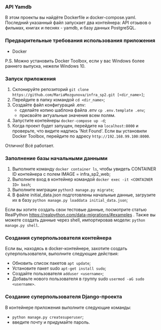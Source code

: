 ### API Yamdb 
В этом проекты вы найдёте Dockerfile и docker-compose.yaml. Последний указанный файл запускает два контейнера: API отзывов о фильмах, книгах и песнях - yamdb, и базу данных PostgreSQL.

### Предварительные требования использования приложения
- Docker

P.S. Можно установить Docker Toolbox, если у вас Windows более раннего выпуска, нежели Windows 10.

### Запуск приложения
1. Склонируйте репозиторий `git clone https://github.com/MariaMozgunova/infra_sp2.git [<dir_name>]`;
2. Перейдите в папку командой `cd <dir_name>`;
3. Создайте файл конфигураций .env:
   - сделайте копию шаблона файла .env `cp .env.template .env`;
   - присвойте актуальные значения всем полям.
4. Запустите контейнеры `docker-compose up -d`;
5. Когда проект будет запущен, перейдите на `localhost:8000` и проверьте, что видите надпись 'Not Found'. Если вы установили Docker Toolbox, перейдите по адресу `http://192.168.99.100:8000`.

Отлично! Всё работает.

### Заполнение базы начальными данными
1. Выполните команду `docker container ls`, чтобы увидеть CONTAINER ID контейнера с полем IMAGE = infra_sp2_web;
2. Выполните вход в контейнер командой `docker exec -it <CONTAINER ID> bash`;
3. Выполните миграции `python3 manage.py migrate`;  
4. В файле initial_data.json подготовлены начальные данные, загрузите их в базу `python manage.py loaddata initial_data.json`;

Если вы хотите создать свои тестовые данные, посмотрите статью RealPython https://realpython.com/data-migrations/#examples .
Также вы можете создать данные через shell, импортировав модели: `python manage.py shell`.

### Создания суперпользователя контейнера
Если вы, находясь в docker-контейнере, захотите создать суперпользователя, выполните следующие действия:
   - Обновить список пакетов `apt update`;
   - Установите пакет sudo `apt-get install sudo`;
   - Создайте пользователя `adduser <username>`;
   - Добавьте нового пользователя в группу sudo `usermod -aG sudo <username>`.
   
### Создание суперпользователя Django-проекта
В контейнере приложения выполните следующие команды:
   - `python manage.py createsuperuser`;
   - введите почту и придумайте пароль.
